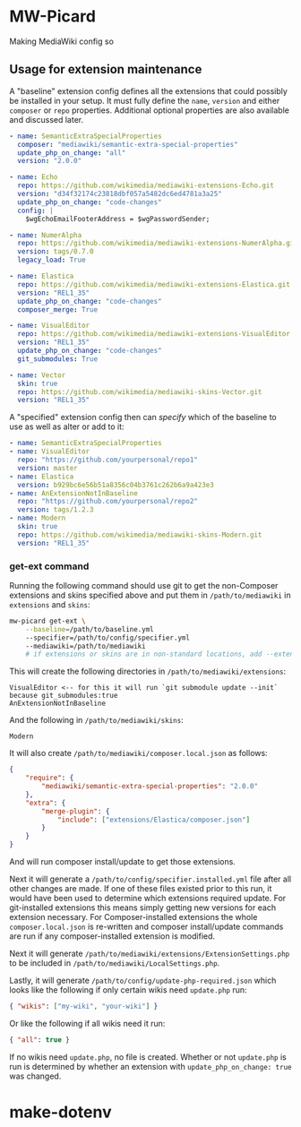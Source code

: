 # MW-Picard

Making MediaWiki config so

## Usage for extension maintenance

A "baseline" extension config defines all the extensions that could possibly be installed in your setup. It must fully define the `name`, `version` and either `composer` or `repo` properties. Additional optional properties are also available and discussed later.

```yaml
- name: SemanticExtraSpecialProperties
  composer: "mediawiki/semantic-extra-special-properties"
  update_php_on_change: "all"
  version: "2.0.0"

- name: Echo
  repo: https://github.com/wikimedia/mediawiki-extensions-Echo.git
  version: "d34f32174c23818dbf057a5482dc6ed4781a3a25"
  update_php_on_change: "code-changes"
  config: |
    $wgEchoEmailFooterAddress = $wgPasswordSender;

- name: NumerAlpha
  repo: https://github.com/wikimedia/mediawiki-extensions-NumerAlpha.git
  version: tags/0.7.0
  legacy_load: True

- name: Elastica
  repo: https://github.com/wikimedia/mediawiki-extensions-Elastica.git
  version: "REL1_35"
  update_php_on_change: "code-changes"
  composer_merge: True

- name: VisualEditor
  repo: https://github.com/wikimedia/mediawiki-extensions-VisualEditor.git
  version: "REL1_35"
  update_php_on_change: "code-changes"
  git_submodules: True

- name: Vector
  skin: true
  repo: https://github.com/wikimedia/mediawiki-skins-Vector.git
  version: "REL1_35"
```

A "specified" extension config then can _specify_ which of the baseline to use as well as alter or add to it:

```yaml
- name: SemanticExtraSpecialProperties
- name: VisualEditor
  repo: "https://github.com/yourpersonal/repo1"
  version: master
- name: Elastica
  version: b929bc6e56b51a8356c04b3761c262b6a9a423e3
- name: AnExtensionNotInBaseline
  repo: "https://github.com/yourpersonal/repo2"
  version: tags/1.2.3
- name: Modern
  skin: true
  repo: https://github.com/wikimedia/mediawiki-skins-Modern.git
  version: "REL1_35"
```

### get-ext command

Running the following command should use git to get the non-Composer extensions and skins specified above and put them in `/path/to/mediawiki` in `extensions` and `skins`:

```bash
mw-picard get-ext \
	--baseline=/path/to/baseline.yml
	--specifier=/path/to/config/specifier.yml
	--mediawiki=/path/to/mediawiki
	# if extensions or skins are in non-standard locations, add --extensions and --skins
```

This will create the following directories in `/path/to/mediawiki/extensions`:

```
VisualEditor <-- for this it will run `git submodule update --init` because git_submodules:true
AnExtensionNotInBaseline
```

And the following in `/path/to/mediawiki/skins`:

```
Modern
```

It will also create `/path/to/mediawiki/composer.local.json` as follows:

```json
{
	"require": {
		"mediawiki/semantic-extra-special-properties": "2.0.0"
	},
	"extra": {
		"merge-plugin": {
			"include": ["extensions/Elastica/composer.json"]
		}
	}
}
```

And will run composer install/update to get those extensions.

Next it will generate a `/path/to/config/specifier.installed.yml` file after all other changes are made. If one of these files existed prior to this run, it would have been used to determine which extensions required update. For git-installed extensions this means simply getting new versions for each extension necessary. For Composer-installed extensions the whole `composer.local.json` is re-written and composer install/update commands are run if any composer-installed extension is modified.

Next it will generate `/path/to/mediawiki/extensions/ExtensionSettings.php` to be included in `/path/to/mediawiki/LocalSettings.php`.

Lastly, it will generate `/path/to/config/update-php-required.json` which looks like the following if only certain wikis need `update.php` run:

```json
{ "wikis": ["my-wiki", "your-wiki"] }
```

Or like the following if all wikis need it run:

```json
{ "all": true }
```

If no wikis need `update.php`, no file is created. Whether or not `update.php` is run is determined by whether an extension with `update_php_on_change: true` was changed.
# make-dotenv
